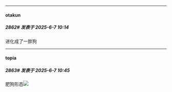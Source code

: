 ﻿
*****

####  otakun  
##### 2862#       发表于 2025-6-7 10:14

进化成了一胖狗


*****

####  topia  
##### 2863#       发表于 2025-6-7 10:45

肥狗形态<img src="https://static.stage1st.com/image/smiley/animal2017/030.png" referrerpolicy="no-referrer">

